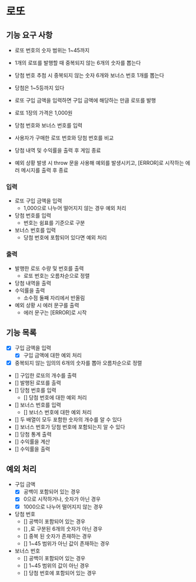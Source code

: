 # 로또

## 기능 요구 사항

- 로또 번호의 숫자 범위는 1~45까지
- 1개의 로또를 발행할 때 중복되지 않는 6개의 숫자를 뽑는다
- 당첨 번호 추첨 시 중복되지 않는 숫자 6개와 보너스 번호 1개를 뽑는다
- 당첨은 1~5등까지 있다

- 로또 구입 금액을 입력하면 구입 금액에 해당하는 만큼 로또를 발행
- 로또 1장의 가격은 1,000원
- 당첨 번호와 보너스 번호를 입력
- 사용자가 구매한 로또 번호와 당첨 번호를 비교
- 당첨 내역 및 수익률을 출력 후 게임 종료
- 예외 상황 발생 시 throw 문을 사용해 예외를 발생시키고, [ERROR]로 시작하는 에러
  메시지를 출력 후 종료

### 입력

- 로또 구입 금액을 입력
  - 1,000으로 나누어 떨어지지 않는 경우 예외 처리
- 당첨 번호를 입력
  - 번호는 쉼표를 기준으로 구분
- 보너스 번호를 입력
  - 당첨 번호에 포함되어 있다면 예외 처리

### 출력

- 발행한 로또 수량 및 번호를 출력
  - 로또 번호는 오름차순으로 정렬
- 당첨 내역을 출력
- 수익률을 출력
  - 소수점 둘째 자리에서 반올림
- 예외 상황 시 에러 문구를 출력
  - 에러 문구는 [ERROR]로 시작

## 기능 목록

- [x] 구입 금액을 입력
  - [x] 구입 금액에 대한 예외 처리
- [x] 중복되지 않는 임의의 6개의 숫자를 뽑아 오름차순으로 정렬
- [] 구입한 로또의 개수를 출력
- [] 발행된 로또를 출력
- [] 당첨 번호를 입력
  - [] 당첨 번호에 대한 예외 처리
- [] 보너스 번호를 입력
  - [] 보너스 번호에 대한 예외 처리
- [] 두 배열이 모두 포함한 숫자의 개수를 알 수 있다
- [] 보너스 번호가 당첨 번호에 포함되는지 알 수 있다
- [] 당첨 통계 출력
- [] 수익률을 계산
- [] 수익률을 출력

## 예외 처리

- 구입 금액
  - [x] 공백이 포함되어 있는 경우
  - [x] 0으로 시작하거나, 숫자가 아닌 경우
  - [x] 1000으로 나누어 떨어지지 않는 경우
- 당첨 번호
  - [] 공백이 포함되어 있는 경우
  - [] ,로 구분된 6개의 숫자가 아닌 경우
  - [] 중복 된 숫자가 존재하는 경우
  - [] 1~45 범위가 아닌 값이 존재하는 경우
- 보너스 번호
  - [] 공백이 포함되어 있는 경우
  - [] 1~45 범위의 값이 아닌 경우
  - [] 당첨 번호에 포함되어 있는 경우
